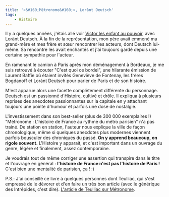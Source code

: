 ```yaml
---
title: '«&#160;Métronome&#160;», Lorànt Deutsch'
tags:
    - Histoire
---
```


Il y a quelques années, j'étais allé voir
[Victor les enfant au pouvoir](http://www.agoravox.fr/culture-loisirs/culture/article/victor-ou-les-enfants-au-pouvoir-29501),
avec Lorànt Deutsch. À la fin de la représentation, mon père avait emmené ma
grand-mère et mes frère et sœur rencontrer les acteurs, dont Deutsch lui-même.
Sa rencontre les avait enchantés et j'ai toujours gardé depuis une certaine
sympathie pour l'acteur.

<!-- more -->

En ramenant le camion à Paris après mon déménagement à Bordeaux, je me suis
retrouvé à écouter "C'est quoi ce bordel", une hilarante émission de Laurent
Baffie où étaient invités Geneviève de Fontenay, les frères Bogdanoff et Lorànt
Deutsch pour parler de Paris et de son histoire.

M'est apparue alors une facette complètement différente du personnage. Deutsch
est un passionné d'Histoire, cultivé et drôle. Il expliqua à plusieurs reprises
des anecdotes passionnantes sur la capitale en y attachant toujours une pointe
d'humour et parfois une dose de nostalgie.

L'investissement dans son best-seller (plus de 300 000 exemplaires&nbsp;!)
"Métronome&nbsp;: L'histoire de France au rythme du métro parisien" n'a pas
trainé. De station en station, l'auteur nous explique la ville de façon
chronologique, même si quelques anecdotes plus modernes viennent parfois
bousculer des chroniques du passé. **On y apprend beaucoup, on rigole souvent.**
L'Histoire y apparait, et c'est important dans un ouvrage du genre, légère et
finalement, assez contemporaine.

Je voudrais tout de même corriger une assertion qui transpire dans le titre et
l'ouvrage en général&nbsp;: **l'histoire de France n'est pas l'histoire de
Paris&nbsp;!** C'est bien une mentalité de parisien, ça&nbsp;!&nbsp;:)

P.S.: J'ai conseillé ce livre à quelques personnes dont Teulliac, qui s'est
empressé de le dévorer et d'en faire un très bon article (avec le générique des
Intrépides, c'est dire).
[L'article de Teulliac sur Métronome](http://www.teulliac.com/metronome-de-lorant-deutsch-20-siecles-dhistoire-au-rythme-du-metro-parisien/).
